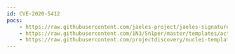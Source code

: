 ```yaml
---
id: CVE-2020-5412
pocs:
    - https://raw.githubusercontent.com/jaeles-project/jaeles-signatures/master/cves/spring-cloud-ssrf-cve-2020-5412.yaml
    - https://raw.githubusercontent.com/1N3/Sn1per/master/templates/active/CVE-2020-5412_-_Full-read_SSRF_in_Spring_Cloud_Netflix.sh
    - https://raw.githubusercontent.com/projectdiscovery/nuclei-templates/master/cves/CVE-2020-5412.yaml
---
```


